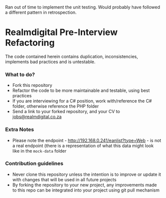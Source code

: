 Ran out of time to implement the unit testing. Would probably have followed a different pattern in retrospection.

# Realmdigital Pre-Interview Refactoring #

The code contained herein contains duplication, inconsistencies, implements bad practices and is untestable.

### What to do? ###

* Fork this repository
* Refactor the code to be more maintainable and testable, using best practices
* If you are interviewing for a C# position, work with/reference the C# folder, otherwise reference the PHP folder
* Send a link to your forked repository, and your CV to jobs@realmdigital.co.za

### Extra Notes ###

* Please note the endpoint - http://192.168.0.241/eanlist?type=Web - is not a real endpoint (there is a representation of what this data might look like in the `mock-data` folder

### Contribution guidelines ###

* Never clone this repository unless the intention is to improve or update it with changes that will be used in all future projects
* By forking the repository to your new project, any improvements made to this repo can be integrated into your project using git pull mechanism
